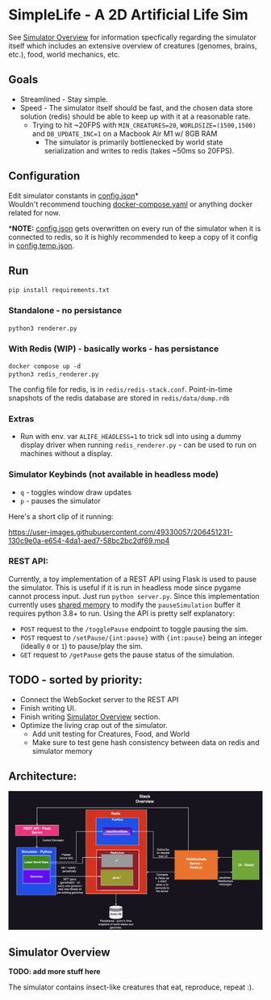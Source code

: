 # SimpleLife - A 2D Artificial Life Sim
See [Simulator Overview](#simulator-overview) for information specfically regarding
the simulator itself which includes an extensive overview of creatures (genomes, brains, etc.), food, world mechanics, etc.

## Goals
- Streamlined - Stay simple.
- Speed - The simulator itself should be fast, and the chosen data store solution (redis) should be able to keep up with it at a reasonable rate. 
  - Trying to hit ~20FPS with `MIN_CREATURES=20`, `WORLDSIZE=(1500,1500)` and `DB_UPDATE_INC=1` on a Macbook Air M1 w/ 8GB RAM
    - The simulator is primarily bottlenecked by world state serialization and writes to redis (takes ~50ms so 20FPS). 
## Configuration
Edit simulator constants in [config.json](./config.json)\*\
Wouldn't recommend touching [docker-compose.yaml](./docker-compose.yaml) or anything
docker related for now.

\***NOTE:** [config.json](./config.json) gets overwritten on every run of the simulator 
when it is connected to redis, so it is highly recommended to keep a copy of it config in [config.temp.json](./config.json).
## Run
```
pip install requirements.txt
```
### Standalone - no persistance
```
python3 renderer.py
```
### With Redis (**WIP**) - basically works - has persistance
```
docker compose up -d
python3 redis_renderer.py
```
The config file for redis, is in `redis/redis-stack.conf`. Point-in-time snapshots of the redis database are stored in `redis/data/dump.rdb`
### Extras
- Run with env. var `ALIFE_HEADLESS=1` to trick sdl into using a dummy display driver when running `redis_renderer.py` - can be used to 
run on machines without a display.
### Simulator Keybinds (not available in headless mode)
- `q` - toggles window draw updates
- `p`  - pauses the simulator 

Here's a short clip of it running:

https://user-images.githubusercontent.com/49330057/206451231-130c9e0a-e654-4da1-aed7-58bc2bc2df69.mp4


### REST API:
Currently, a toy implementation of a REST API using Flask is used to pause the simulator. This is useful if it is run in 
headless mode since pygame cannot process input. Just run `python server.py`. Since this implementation currently uses [shared memory](https://docs.python.org/3/library/multiprocessing.shared_memory.html) to modify the `pauseSimulation` buffer it requires python 3.8+ to run.
Using the API is pretty self explanatory: 
- `POST` request to the `/togglePause` endpoint to toggle pausing the sim.
- `POST` request to `/setPause/{int:pause}` with `{int:pause}` being an integer (ideally `0` or `1`) to pause/play the sim.
- `GET`  request to `/getPause` gets the pause status of the simulation.

## TODO - sorted by priority:
- Connect the WebSocket server to the REST API
- Finish writing UI.
- Finish writing [Simulator Overview](#simulator-overview) section.
- Optimize the living crap out of the simulator.
  - Add unit testing for Creatures, Food, and World
  - Make sure to test gene hash consistency between data on redis and simulator memory

## <a name="arch"></a> Architecture:
![architecture](./imgs/architecture.png)

## <a name="sim-overview"></a> Simulator Overview
**TODO: add more stuff here**

The simulator contains insect-like creatures that eat, reproduce, repeat :).
